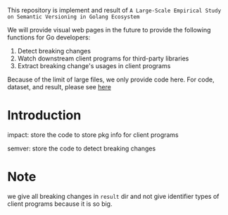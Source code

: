 This repository is implement and result of `A Large-Scale Empirical Study on Semantic Versioning in Golang Ecosystem`

We will provide visual web pages in the future to provide the following functions for Go developers:

1. Detect breaking changes
2. Watch downstream client programs for third-party libraries
3. Extract breaking change's usages in client programs

Because of the limit of large files, we only provide code here. For code, dataset, and result, please see [here](https://drive.google.com/drive/folders/1Cf9KITHz5p04xZJCkQQo5BZEP6h4Bov8?usp=sharing)

# Introduction

impact: store the code to store pkg info for client programs

semver: store the code to detect breaking changes

# Note

we give all breaking changes in `result` dir and not give identifier types of client programs because it is so big.